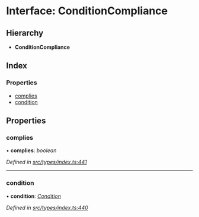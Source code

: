 # Interface: ConditionCompliance

## Hierarchy

* **ConditionCompliance**

## Index

### Properties

* [complies](conditioncompliance.md#complies)
* [condition](conditioncompliance.md#condition)

## Properties

###  complies

• **complies**: *boolean*

*Defined in [src/types/index.ts:441](https://github.com/PolymeshAssociation/polymesh-sdk/blob/46845947/src/types/index.ts#L441)*

___

###  condition

• **condition**: *[Condition](../globals.md#condition)*

*Defined in [src/types/index.ts:440](https://github.com/PolymeshAssociation/polymesh-sdk/blob/46845947/src/types/index.ts#L440)*
